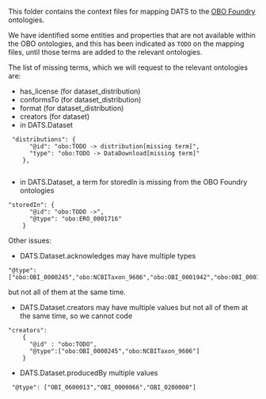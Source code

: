 This folder contains the context files for mapping DATS to the [OBO Foundry](http://www.obofoundry.org/) ontologies.

We have identified some entities and properties that are not available within the OBO ontologies, and this has been indicated as ```TODO``` on the mapping files, until those terms are added to the relevant ontologies.

The list of missing terms, which we will request to the relevant ontologies are:
- has_license (for dataset_distribution)
- conformsTo (for dataset_distribution)
- format (for dataset_distribution)
- creators (for dataset)
- in DATS.Dataset
```
 "distributions": {
      "@id": "obo:TODO -> distribution[missing term]",
      "type": "obo:TODO -> DataDownload[missing term]"
    },
   
```
- in DATS.Dataset, a term for storedIn is missing from the OBO Foundry ontologies
```
"storedIn": {
      "@id": "obo:TODO ->",
      "@type": "obo:ERO_0001716"
    }
```


Other issues:
- DATS.Dataset.acknowledges may have multiple types
```
"@type":["obo:OBI_0000245","obo:NCBITaxon_9606","obo:OBI_0001942","obo:OBI_0001636"]
```
but not all of them at the same time.
- DATS.Dataset.creators may have multiple values but not all of them at the same time, so we
cannot code

```
"creators":
    {
      "@id" : "obo:TODO",
      "@type":["obo:OBI_0000245","obo:NCBITaxon_9606"]
    }
```

- DATS.Dataset.producedBy multiple values
```
 "@type": ["OBI_0600013","OBI_0000066","OBI_0200000"]
```
 